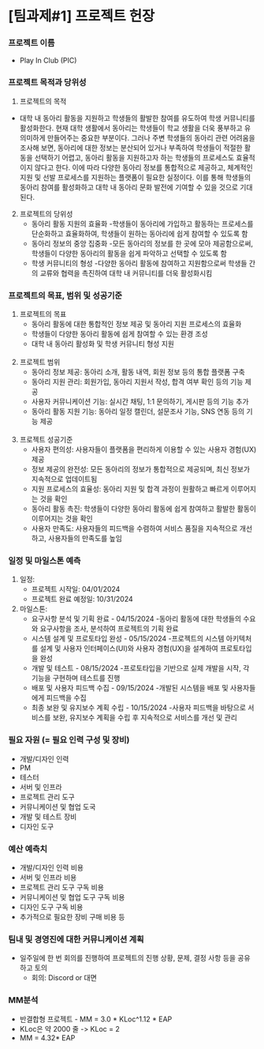 
# [팀과제#1] 프로젝트 헌장

### 프로젝트 이름
* Play In Club (PIC)

### 프로젝트 목적과 당위성
1. 프로젝트의 목적
* 대학 내 동아리 활동을 지원하고 학생들의 활발한 참여를 유도하여 학생 커뮤니티를 활성화한다. 현재 대학 생활에서 동아리는 학생들이 학교 생활을 더욱 풍부하고 유의미하게 만들어주는 중요한 부분이다. 그러나 주변 학생들의 동아리 관련 어려움을 조사해 보면, 동아리에 대한 정보는 분산되어 있거나 부족하여 학생들이 적절한 활동을 선택하기 어렵고, 동아리 활동을 지원하고자 하는 학생들의 프로세스도 효율적이지 않다고 한다. 이에 따라 다양한 동아리 정보를 통합적으로 제공하고, 체계적인 지원 및 선발 프로세스를 지원하는 플랫폼이 필요한 실정이다. 이를 통해 학생들의 동아리 참여를 활성화하고 대학 내 동아리 문화 발전에 기여할 수 있을 것으로 기대된다.
2. 프로젝트의 당위성
    * 동아리 활동 지원의 효율화
    -학생들이 동아리에 가입하고 활동하는 프로세스를 단순화하고 효율화하여, 학생들이 원하는 동아리에 쉽게 참여할 수 있도록 함
    * 동아리 정보의 중앙 집중화
    -모든 동아리의 정보를 한 곳에 모아 제공함으로써, 학생들이 다양한 동아리의 활동을 쉽게 파악하고 선택할 수 있도록 함
    * 학생 커뮤니티의 형성
    -다양한 동아리 활동에 참여하고 지원함으로써 학생들 간의 교류와 협력을 촉진하여 대학 내 커뮤니티를 더욱 활성화시킴
    
### 프로젝트의 목표, 범위 및 성공기준
1. 프로젝트의 목표
    * 동아리 활동에 대한 통합적인 정보 제공 및 동아리 지원 프로세스의 효율화
    * 학생들이 다양한 동아리 활동에 쉽게 참여할 수 있는 환경 조성
    * 대학 내 동아리 활성화 및 학생 커뮤니티 형성 지원 <br> <br>
2. 프로젝트 범위
    * 동아리 정보 제공: 동아리 소개, 활동 내역, 회원 정보 등의 통합 플랫폼 구축
    * 동아리 지원 관리: 회원가입, 동아리 지원서 작성, 합격 여부 확인 등의 기능 제공
    * 사용자 커뮤니케이션 기능: 실시간 채팅, 1:1 문의하기, 게시판 등의 기능 추가
    * 동아리 활동 지원 기능: 동아리 일정 캘린더, 설문조사 기능, SNS 연동 등의 기능 제공 <br> <br>
3. 프로젝트 성공기준
    * 사용자 편의성: 사용자들이 플랫폼을 편리하게 이용할 수 있는 사용자 경험(UX) 제공
    * 정보 제공의 완전성: 모든 동아리의 정보가 통합적으로 제공되며, 최신 정보가 지속적으로 업데이트됨
    * 지원 프로세스의 효율성: 동아리 지원 및 합격 과정이 원활하고 빠르게 이루어지는 것을 확인
    * 동아리 활동 촉진: 학생들이 다양한 동아리 활동에 쉽게 참여하고 활발한 활동이 이루어지는 것을 확인
    * 사용자 만족도: 사용자들의 피드백을 수렴하여 서비스 품질을 지속적으로 개선하고, 사용자들의 만족도를 높임

### 일정 및 마일스톤 예측
1. 일정:
    * 프로젝트 시작일: 04/01/2024
    * 프로젝트 완료 예정일: 10/31/2024
2. 마일스톤:
    * 요구사항 분석 및 기획 완료 - 04/15/2024
      -동아리 활동에 대한 학생들의 수요와 요구사항을 조사, 분석하여 프로젝트의 기획 완료
    * 시스템 설계 및 프로토타입 완성 - 05/15/2024
      -프로젝트의 시스템 아키텍처를 설계 및 사용자 인터페이스(UI)와 사용자 경험(UX)을 설계하여 프로토타입을 완성
    * 개발 및 테스트 - 08/15/2024
      -프로토타입을 기반으로 실제 개발을 시작, 각 기능을 구현하며 테스트를 진행
    * 배포 및 사용자 피드백 수집 - 09/15/2024
      -개발된 시스템을 배포 및 사용자들에게 피드백을 수집
    * 최종 보완 및 유지보수 계획 수립 - 10/15/2024
      -사용자 피드백을 바탕으로 서비스를 보완, 유지보수 계획을 수립 후 지속적으로 서비스를 개선 및 관리

### 필요 자원 (= 필요 인력 구성 및 장비)
* 개발/디자인 인력
* PM
* 테스터
* 서버 및 인프라
* 프로젝트 관리 도구
* 커뮤니케이션 및 협업 도국
* 개발 및 테스트 장비
* 디자인 도구

### 예산 예측치
* 개발/디자인 인력 비용
* 서버 및 인프라 비용
* 프로젝트 관리 도구 구독 비용
* 커뮤니케이션 및 협업 도구 구독 비용
* 디자인 도구 구독 비용
* 추가적으로 필요한 장비 구매 비용 등

### 팀내 및 경영진에 대한 커뮤니케이션 계획
* 일주일에 한 번 회의를 진행하여 프로젝트의 진행 상황, 문제, 결정 사항 등을 공유하고 토의
  * 회의: Discord or 대면

### MM분석
* 반결합형 프로젝트 - MM = 3.0 * KLoc^1.12 * EAP
* KLoc은 약 2000 줄 -> KLoc = 2
* MM = 4.32* EAP  

